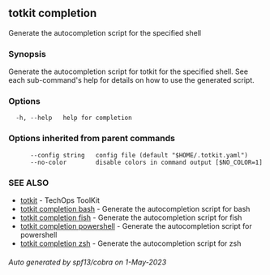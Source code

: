 ## totkit completion

Generate the autocompletion script for the specified shell

### Synopsis

Generate the autocompletion script for totkit for the specified shell.
See each sub-command's help for details on how to use the generated script.


### Options

```
  -h, --help   help for completion
```

### Options inherited from parent commands

```
      --config string   config file (default "$HOME/.totkit.yaml")
      --no-color        disable colors in command output [$NO_COLOR=1]
```

### SEE ALSO

* [totkit](totkit.md)	 - TechOps ToolKit
* [totkit completion bash](totkit_completion_bash.md)	 - Generate the autocompletion script for bash
* [totkit completion fish](totkit_completion_fish.md)	 - Generate the autocompletion script for fish
* [totkit completion powershell](totkit_completion_powershell.md)	 - Generate the autocompletion script for powershell
* [totkit completion zsh](totkit_completion_zsh.md)	 - Generate the autocompletion script for zsh

###### Auto generated by spf13/cobra on 1-May-2023
